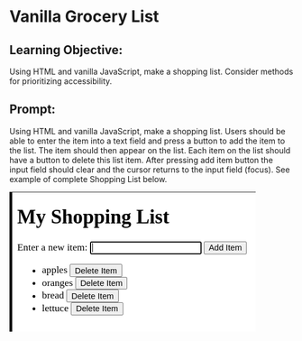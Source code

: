 # Vanilla Grocery List

## Learning Objective:

Using HTML and vanilla JavaScript, make a shopping list. Consider methods for prioritizing accessibility.

## Prompt:

Using HTML and vanilla JavaScript, make a shopping list. Users should be able to enter the item into a text field and press a button to add the item to the list. The item should then appear on the list. Each item on the list should have a button to delete this list item. After pressing add item button the input field should clear and the cursor returns to the input field (focus). See example of complete Shopping List below.

![Your Basic Vanilla Dev Grocery List](shoppingList.png)
